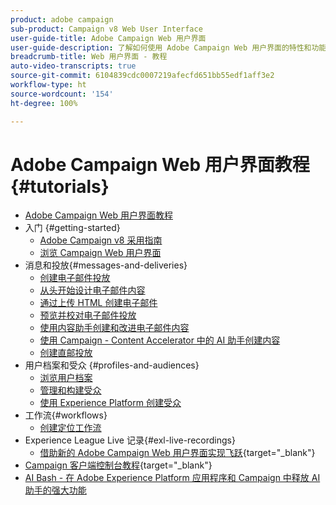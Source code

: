 ```yaml
---
product: adobe campaign
sub-product: Campaign v8 Web User Interface
user-guide-title: Adobe Campaign Web 用户界面
user-guide-description: 了解如何使用 Adobe Campaign Web 用户界面的特性和功能。
breadcrumb-title: Web 用户界面 - 教程
auto-video-transcripts: true
source-git-commit: 6104839cdc0007219afecfd651bb55edf1aff3e2
workflow-type: ht
source-wordcount: '154'
ht-degree: 100%

---
```



# Adobe Campaign Web 用户界面教程 {#tutorials}

+ [Adobe Campaign Web 用户界面教程](/help/ac-web-learn-main/overview.md)
+ 入门 {#getting-started}
   + [Adobe Campaign v8 采用指南](https://experienceleague.adobe.com/zh-hans/docs/campaign-web/acs-to-ac/home)
   + [浏览 Campaign Web 用户界面](/help/get-started/explore-the-web-ui.md)
+ 消息和投放{#messages-and-deliveries}
   + [创建电子邮件投放](/help/deliveries/create-an-email-delivery.md)
   + [从头开始设计电子邮件内容](/help/design-the-delivery/create-email-content-from-scratch.md)
   + [通过上传 HTML 创建电子邮件](/help/design-the-delivery/create-an-email-by-uploading-html.md)
   + [预览并校对电子邮件投放](/help/deliveries/preview-and-proof-an-email-delivery.md)
   + [使用内容助手创建和改进电子邮件内容](/help/design-the-delivery/create-and-improve-email-content-with-the-content-assistant.md)
   + [使用 Campaign - Content Accelerator 中的 AI 助手创建内容](/help/design-the-delivery/create-content-with-the-ai-assistant-content-accelerator.md)
   + [创建直邮投放](/help/design-the-delivery/create-a-direct-mail-delivery.md)
+ 用户档案和受众 {#profiles-and-audiences}
   + [浏览用户档案](/help/profiles-and-audiences/explore-profiles.md)
   + [管理和构建受众](/help/profiles-and-audiences/manage-and-build-audiences.md)
   + [使用 Experience Platform 创建受众](/help/profiles-and-audiences/create-an-audience-with-experience-platform.md)
+ 工作流{#workflows}
   + [创建定位工作流](/help/workflows/create-a-targeting-workflow.md)
+ Experience League Live 记录{#exl-live-recordings}
   + [借助新的 Adobe Campaign Web 用户界面实现飞跃](https://experienceleague.adobe.com/docs/events/experience-league-live-recordings/episodes/exl-live-episode-02-29-24.html?lang=zh-Hans){target="_blank"}
+ [Campaign 客户端控制台教程](https://experienceleague.adobe.com/docs/campaign-learn/tutorials/overview.html){target="_blank"}
+ [AI Bash - 在 Adobe Experience Platform 应用程序和 Campaign 中释放 AI 助手的强大功能](https://experienceleague.adobe.com/zh-hans/docs/events/experience-league-live-recordings/episodes/exl-live-episode-09-26-24)
